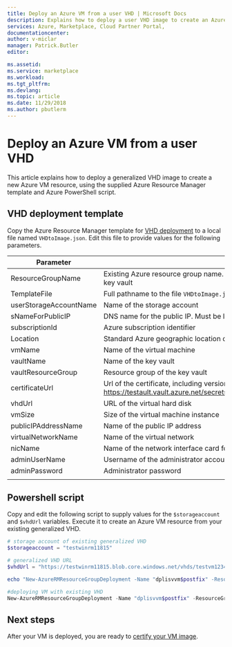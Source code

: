 ```yaml
---
title: Deploy an Azure VM from a user VHD | Microsoft Docs
description: Explains how to deploy a user VHD image to create an Azure VM instance.
services: Azure, Marketplace, Cloud Partner Portal, 
documentationcenter:
author: v-miclar
manager: Patrick.Butler  
editor:

ms.assetid: 
ms.service: marketplace
ms.workload: 
ms.tgt_pltfrm: 
ms.devlang: 
ms.topic: article
ms.date: 11/29/2018
ms.author: pbutlerm
---
```


# Deploy an Azure VM from a user VHD

This article explains how to deploy a generalized VHD image to create a new Azure VM resource, using the supplied Azure Resource Manager template and Azure PowerShell script.


## VHD deployment template

Copy the Azure Resource Manager template for [VHD deployment](cpp-deploy-json-template.md) to a local file named `VHDtoImage.json`.  Edit this file to provide values for the following parameters. 

|  **Parameter**             |   **Description**                                                              |
|  -------------             |   ---------------                                                              |
| ResourceGroupName          | Existing Azure resource group name.  Typically use the same RG associated with your key vault  |
| TemplateFile               | Full pathname to the file `VHDtoImage.json`                                    |
| userStorageAccountName     | Name of the storage account                                                    |
| sNameForPublicIP           | DNS name for the public IP. Must be lowercase                                  |
| subscriptionId             | Azure subscription identifier                                                  |
| Location                   | Standard Azure geographic location of the resource group                       |
| vmName                     | Name of the virtual machine                                                    |
| vaultName                  | Name of the key vault                                                          |
| vaultResourceGroup         | Resource group of the key vault
| certificateUrl             | Url of the certificate, including version stored in the key vault, for example:  https://testault.vault.azure.net/secrets/testcert/b621es1db241e56a72d037479xab1r7 |
| vhdUrl                     | URL of the virtual hard disk                                                   |
| vmSize                     | Size of the virtual machine instance                                           |
| publicIPAddressName        | Name of the public IP address                                                  |
| virtualNetworkName         | Name of the virtual network                                                    |
| nicName                    | Name of the network interface card for the virtual network                     |
| adminUserName              | Username of the administrator account                                          |
| adminPassword              | Administrator password                                                          |
|  |  |


## Powershell script

Copy and edit the following script to supply values for the `$storageaccount` and `$vhdUrl` variables.  Execute it to create an Azure VM resource from your existing generalized VHD.

```powershell
# storage account of existing generalized VHD 
$storageaccount = "testwinrm11815"

# generalized VHD URL
$vhdUrl = "https://testwinrm11815.blob.core.windows.net/vhds/testvm1234562016651857.vhd"

echo "New-AzureRMResourceGroupDeployment -Name "dplisvvm$postfix" -ResourceGroupName "$rgName" -TemplateFile "C:\certLocation\VHDtoImage.json" -userStorageAccountName "$storageaccount" -dnsNameForPublicIP "$vmName" -subscriptionId "$mysubid" -location "$location" -vmName "$vmName" -vaultName "$kvname" -vaultResourceGroup "$rgName" -certificateUrl $objAzureKeyVaultSecret.Id  -vhdUrl "$vhdUrl" -vmSize "Standard_A2" -publicIPAddressName "myPublicIP1" -virtualNetworkName "myVNET1" -nicName "myNIC1" -adminUserName "isv" -adminPassword $pwd"

#deploying VM with existing VHD
New-AzureRMResourceGroupDeployment -Name "dplisvvm$postfix" -ResourceGroupName "$rgName" -TemplateFile "C:\certLocation\VHDtoImage.json" -userStorageAccountName "$storageaccount" -dnsNameForPublicIP "$vmName" -subscriptionId "$mysubid" -location "$location" -vmName "$vmName" -vaultName "$kvname" -vaultResourceGroup "$rgName" -certificateUrl $objAzureKeyVaultSecret.Id  -vhdUrl "$vhdUrl" -vmSize "Standard_A2" -publicIPAddressName "myPublicIP1" -virtualNetworkName "myVNET1" -nicName "myNIC1" -adminUserName "isv" -adminPassword $pwd 

```

## Next steps

After your VM is deployed, you are ready to [certify your VM image](./cpp-certify-vm.md).
